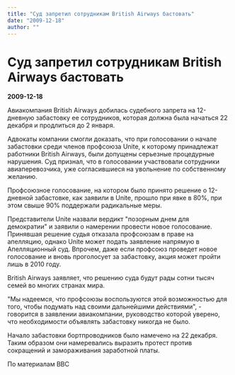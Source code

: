 ```yaml
---
title: "Суд запретил сотрудникам British Airways бастовать"
date: "2009-12-18"
author: ""
---
```


# Суд запретил сотрудникам British Airways бастовать

**2009-12-18** 

Авиакомпания British Airways добилась судебного запрета на 12-дневную забастовку ее сотрудников, которая должна была начаться 22 декабря и продлиться до 2 января.

Адвокаты компании смогли доказать, что при голосовании о начале забастовки среди членов профсоюза Unite, к которому принадлежат работники British Airways, были допущены серьезные процедурные нарушения. Суд признал, что в голосовании участвовали сотрудники авиаперевозчика, уже согласившиеся на увольнение по собственному желанию.

Профсоюзное голосование, на котором было принято решение о 12-дневной забастовке, как заявили в Unite, прошло при явке в 80%, при этом свыше 90% поддержали радикальные меры.

Представители Unite назвали вердикт "позорным днем для демократии" и заявили о намерении провести новое голосование. Принявшая решение судья отказала профсоюзам в праве на апелляцию, однако Unite может подать заявление напрямую в Апелляционный суд. Впрочем, даже если профсоюз проведет новое голосование и вновь проголосует за забастовку, акция может пройти лишь в 2010 году.

British Airways заявляет, что решению суда будут рады сотни тысяч семей во многих странах мира.

"Мы надеемся, что профсоюзы воспользуются этой возможностью для того, чтобы подумать над своими дальнейшими действиями", - говорится в заявлении авиакомпании, руководство которой уверено, что необходимости объявлять забастовку никогда не было.

Начало забастовки бортпроводников было намечено на 22 декабря. Таким образом они намеревались выразить протест против сокращений и замораживания заработной платы.

По материалам BBC
